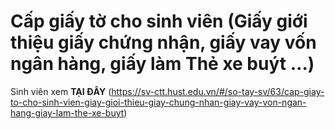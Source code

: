 # Cấp giấy tờ cho sinh viên (Giấy giới thiệu giấy chứng nhận, giấy vay vốn ngân hàng, giấy làm Thẻ xe buýt ...)

Sinh viên xem **TẠI ĐÂY** (https://sv-ctt.hust.edu.vn/#/so-tay-sv/63/cap-giay-to-cho-sinh-vien-giay-gioi-thieu-giay-chung-nhan-giay-vay-von-ngan-hang-giay-lam-the-xe-buyt)